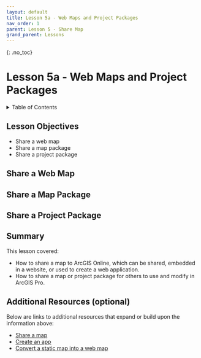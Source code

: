 ```yaml
---
layout: default
title: Lesson 5a - Web Maps and Project Packages
nav_order: 1
parent: Lesson 5 - Share Map
grand_parent: Lessons
---
```


{: .no_toc}  
# Lesson 5a - Web Maps and Project Packages

<!--A small description about the lesson.-->

<details markdown="block" class="toc">
  <summary>
    Table of Contents
  </summary>
  {: .text-delta }
- TOC
{:toc}
</details>

## Lesson Objectives
- Share a web map
- Share a map package
- Share a project package

## Share a Web Map
<!--The following video demonstrates each of the steps outlined below in text.-->

<!--
<iframe height="416" width="100%" allowfullscreen frameborder=0 src="https://echo360.ca/media/a65689c0-c35c-4f33-9c12-f0ac97883f54/public?autoplay=false&automute=false"></iframe>
[View original here.](https://echo360.ca/media/a65689c0-c35c-4f33-9c12-f0ac97883f54/public?autoplay=false&automute=false)
-->

## Share a Map Package

<!--Include a text version of your topic here.-->

## Share a Project Package

<!--Include a text version of your topic here.-->

## Summary

This lesson covered:

- How to share a map to ArcGIS Online, which can be shared, embedded in a website, or used to create a web application.
- How to share a map or project package for others to use and modify in ArcGIS Pro. 

## Additional Resources (optional)

Below are links to additional resources that expand or build upon the information above:

- [Share a map](https://learn.arcgis.com/en/projects/share-a-map/)
- [Create an app](https://learn.arcgis.com/en/projects/create-an-app/)
- [Convert a static map into a web map](https://learn.arcgis.com/en/projects/convert-a-static-map-into-a-web-app/)
